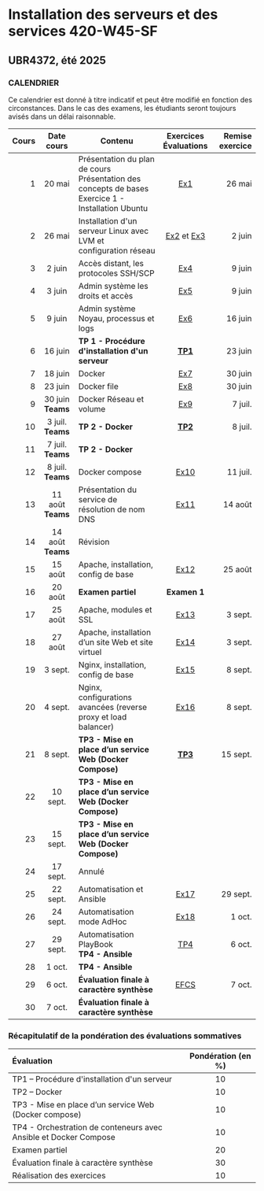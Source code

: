 # Installation des serveurs et des services 420-W45-SF
## UBR4372, été 2025

### CALENDRIER

Ce calendrier est donné à titre indicatif et peut être modifié en fonction des circonstances. Dans le cas des examens, les étudiants seront toujours avisés dans un délai raisonnable.  

|Cours	|Date cours |Contenu|Exercices <br> Évaluations|  Remise exercice   |
|----------:|:-------------:|----------------|:------:|------:|
|1|	20 mai|Présentation du plan de cours <br> Présentation des concepts de bases <br> Exercice 1 - Installation Ubuntu|[Ex1](Exercices/Exercice01_InstallationClient.md)|26 mai|
|2|	26 mai|Installation d'un serveur Linux avec LVM et configuration réseau	 |[Ex2](Exercices/Exercice02_InstallationServeur.md) et [Ex3](Exercices/Exercice03_GestionLVM.md)|2 juin|
|3| 2 juin |Accès distant, les protocoles SSH/SCP |[Ex4](Exercices/Exercice04_PriseEnMainSrv.md)|9 juin|
|4| 3 juin |Admin système les droits et accès |[Ex5](Exercices/Exercice05_AdminSysLinux.md)|9 juin|
|5|	 9 juin |Admin système Noyau, processus et logs |[Ex6](Exercices/Exercice06_InstallationEnvTest.md)|16 juin|
|6|	 16 juin |**TP 1 - Procédure d'installation d'un serveur** |**[TP1](TPs/TravailPratique01.md)**|23 juin|
|7|	 18 juin |Docker	 |[Ex7](Exercices/Exercice07_PriseEnMainConteneur.md)|30 juin|
|8|	 23 juin |Docker file	 |[Ex8](Exercices/Exercice08_DockerImage.md) |30 juin|
|9|	 30 juin <br> **Teams** |Docker Réseau et volume|[Ex9](Exercices/Exercice09_DockerRzEtVolume.md) |7 juil.|
|10| 3 juil. <br> **Teams** |**TP 2 - Docker** |**[TP2](TPs/TravailPratique02.md)**|8 juil.|
|11| 7 juil. <br> **Teams** |**TP 2 - Docker** | ||
|12| 8 juil. <br> **Teams** |Docker compose |[Ex10](Exercices/Exercice10_DockerCompose.md)|11 juil.|
|13| 11 août <br> **Teams** |Présentation du service de résolution de nom DNS |[Ex11](Exercices/Exercice11_DNS.md)|14 août|
|14| 14 août <br> **Teams** |Révision	 |||
|15| 15 août |Apache, installation, config de base|[Ex12](Exercices/Exercice12_Apache.md)|25 août|
|16| 20 août |**Examen partiel** |**Examen 1**||  
|17| 25 août |Apache, modules et SSL	 |[Ex13](Exercices/Exercice13_Apache_modules-SSL.md)|3 sept.|
|18| 27 août |Apache, installation d’un site Web et site virtuel|[Ex14](Exercices/Exercice14_Apache_SiteVirtuel.md)|3 sept.|
|19| 3 sept. |Nginx, installation, config de base|[Ex15](Exercices/Exercice15_nginx.md)|8 sept.|
|20| 4 sept. |Nginx, configurations avancées (reverse proxy et load balancer) |[Ex16](Exercices/Exercice16_nginx_LB.md)|8 sept.|  
|21| 8 sept. |**TP3 - Mise en place d’un service Web (Docker Compose)**|**[TP3](TPs/TravailPratique03.md)**|15 sept.|
|22| 10 sept. |**TP3 - Mise en place d’un service Web (Docker Compose)**|||
|23| 15 sept. |**TP3 - Mise en place d’un service Web (Docker Compose)**|||
|24| 17 sept. |Annulé|||
|25| 22 sept. |Automatisation et Ansible|[Ex17](Exercices/Exercice17_AnsibleMiseEnPlace.md)|29 sept.|
|26| 24 sept. |Automatisation mode AdHoc|[Ex18](Exercices/Exercice18_AnsibleModeAdHoc.md)|1 oct.|
|27| 29 sept. |Automatisation PlayBook<br>**TP4 - Ansible**|[TP4](TPs/TravailPratique04.md)|6 oct.|
|28| 1 oct. |**TP4 - Ansible**|||
|29| 6 oct. |**Évaluation finale à caractère synthèse**|[EFCS](TPs/EFCS.md)|7 oct.|
|30| 7 oct. |**Évaluation finale à caractère synthèse**|||

### Récapitulatif de la pondération des évaluations sommatives

|Évaluation | Pondération (en %) |
|:-------------|:------:|
|TP1 – Procédure d'installation d'un serveur| 10|
|TP2 – Docker	|10|
|TP3 - Mise en place d’un service Web (Docker compose)| 10|
|TP4 - Orchestration de conteneurs avec Ansible et Docker Compose| 10|
|Examen partiel	| 20|
|Évaluation finale à caractère synthèse	 |30|
|Réalisation des exercices	|10|
